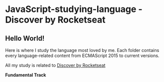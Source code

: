 # JavaScript-studying-language - Discover by Rocketseat

## Hello World!
<p>Here is where I study the language most loved by me. Each folder contains every language-related content from ECMAScript 2015 to current versions.</p>
<p>All my study is related to <a href=https://www.rocketseat.com.br/discover>Discover by Rocketseat</a></p>

<p style="font-weight:bold">Fundamental Track</p>